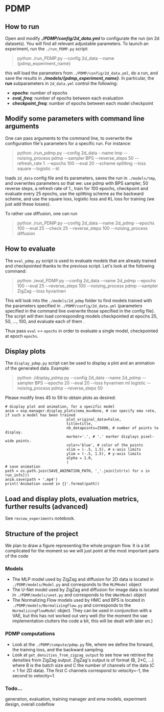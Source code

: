 # PDMP

## How to run

Open and modify ***./PDMP/config/2d_data.yml*** to configurate the run (on 2d datasets). You will find all relevant adjustable parameters. To launch an experiment, run the `./run_PDMP.py` script:

> python ./run_PDMP.py --config 2d_data --name {pdmp_experiment_name}

this will load the parameters from `./PDMP/config/2d_data.yml`, do a run, and save the results in ***./models/{pdmp_experiment_name}***. In particular, the **run** subparameters in `2d_data.yml` control the following:
* ***epochs***: number of epochs
* ***eval_freq***: number of epochs between each evaluation
* ***checkpoint_freq***: number of epochs between each model checkpoint

## Modify some parameters with command line arguments

One can pass arguments to the command line, to overwrite the configuration file's parameters for a specific run. For instance:

> python ./run_pdmp.py --config 2d_data --name tmp --noising_process pdmp --sampler BPS --reverse_steps 50 --refresh_rate 1. --epochs 100 --eval 20 --scheme splitting --loss square --logistic --kl

loads `2d_data` config file and its parameters, saves the run in `./models/tmp`, and overwrites parameters so that we: use pdmp with BPS sampler, 50 reverse steps, a refresh rate of 1., train for 100 epochs, checkpoint and evaluate every 25 epochs, use the splitting scheme as the backward scheme, and use the square loss, logistic loss and KL loss for training (we just add these losses). 

To rather use diffusion, one can run
> python ./run_PDMP.py --config 2d_data --name 2d_pdmp --epochs 100 --eval 25 --check 25 --reverse_steps 100 --noising_process diffusion


## How to evaluate 
The `eval_pdmp.py` script is used to evaluate models that are already trained and checkpointed thanks to the previous script. Let's look at the following command:

> python ./eval_PDMP.py --config 2d_data --name 2d_pdmp --epochs 100 --eval 25 --reverse_steps 100 --noising_process pdmp --sampler ZigZag --loss hyvarinen

This will look into the `./models/2d_pdmp` folder to find models trained with the parameters specified in `./PDMP/config/2d_data.yml` (parameters specified in the command line overwrite those specified in the config file). The script will then load corresponding models checkpointed at epochs 25, 50, ..., 100, and evaluate each of them . 

Thus pass `eval` == `epochs` in order to evaluate a single model, checkpointed at epoch `epochs`. 

## Display plots
The `display_pdmp.py` script can be used to display a plot and an animation of the generated data. Example:

> python ./display_pdmp.py --config 2d_data --name 2d_pdmp --sampler BPS --epochs 20 --eval 20 --loss hyvarinen ml logistic --noising_process pdmp  --reverse_steps 50

Please modify lines 45 to 59 to obtain plots as desired:

```
# display plot and animation, for a specific model
anim = exp.manager.display_plots(ema_mu=None, # can specify ema rate, if such a model has been trained
                            plot_original_data=False, 
                            title=title,
                            nb_datapoints=25000, # number of points to display.
                            marker='.', # '.' marker displays pixel-wide points.
                            color='blue', # color of the points
                            xlim = (-.5, 1.5), # x-axis limits
                            ylim = (-.5, 1.5), # y-axis limits
                            alpha = 1.0,
                            )
# save animation
path = os.path.join(SAVE_ANIMATION_PATH, '_'.join([str(x) for x in run_info]))
anim.save(path + '.mp4')
print('Animation saved in {}'.format(path))
```

## Load and display plots, evaluation metrics, further results (advanced)

See `review_experiments` notebook.


## Structure of the project

We plan to draw a figure representing the whole program flow. It is a bit complicated for the moment so we will just point at the most important parts of the code

### Models
* The MLP model used by ZigZag and diffusion for 2D data is located in `./PDMP/models/Model.py` and corresponds to the `MLPModel` object
* The U-Net model used by ZigZag and diffusion for image data is located in `./PDMP/models/unet.py` and corresponds to the `UNetModel` object
* The Normalizing Flow models used by HMC and BPS is located in `./PDMP/models/NormalizingFlow.py` and corresponds to the `NormalizingFlowModel` object. They can be used in conjunction with a VAE, but this has not worked out very well (for the moment the vae implementation clutters the code a bit, this will be dealt with later on.)

### PDMP computations
* Look at the `./PDMP/compute/pdmp.py` file, where we define the forward, the training loss, and the backward sampling.
* Look at `get_densities_from_zigzag_output` to see how we retrieve the densities from ZigZag output. ZigZag's output is of format (B, 2*C, ...) where B is the batch size and C the number of channels of the data ($C=1$ for 2D data). The first C channels correspond to velocity=-1, the second to velocity=1. 


### Todo...
generation, evaluation, training manager and ema models, experiment design, overall codeflow